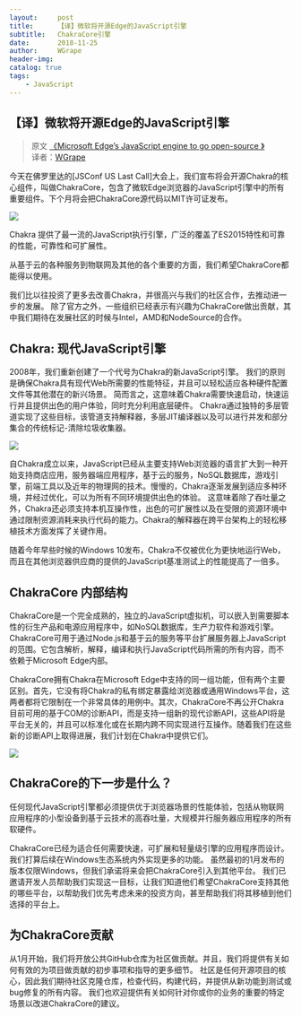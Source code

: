 ```yaml
---
layout:     post
title:      【译】微软将开源Edge的JavaScript引擎
subtitle:   ChakraCore引擎
date:       2018-11-25
author:     WGrape
header-img: 
catalog: true
tags:
    - JavaScript
---
```


## 【译】微软将开源Edge的JavaScript引擎

> 原文 [《Microsoft Edge’s JavaScript engine to go open-source
》](https://blogs.windows.com/msedgedev/2015/12/05/open-source-chakra-core/)<br/>
> 译者：[WGrape](https://github.com/WGrape)

今天在佛罗里达的[JSConf US Last Call]大会上，我们宣布将会开源Chakra的核心组件，叫做ChakraCore，包含了微软Edge浏览器的JavaScript引擎中的所有重要组件。下个月将会把ChakraCore源代码以MIT许可证发布。

<img src="/img/posts/2018/11-25/1.jpg">

Chakra 提供了最一流的JavaScript执行引擎，广泛的覆盖了ES2015特性和可靠的性能，可靠性和可扩展性。

从基于云的各种服务到物联网及其他的各个重要的方面，我们希望ChakraCore都能得以使用。

我们比以往投资了更多去改善Chakra，并很高兴与我们的社区合作，去推动进一步的发展。 除了官方之外，一些组织已经表示有兴趣为ChakraCore做出贡献，其中我们期待在发展社区的时候与Intel，AMD和NodeSource的合作。

## Chakra: 现代JavaScript引擎

2008年，我们重新创建了一个代号为Chakra的新JavaScript引擎。 我们的原则是确保Chakra具有现代Web所需要的性能特征，并且可以轻松适应各种硬件配置文件等其他潜在的新兴场景。 简而言之，这意味着Chakra需要快速启动，快速运行并且提供出色的用户体验，同时充分利用底层硬件。 Chakra通过独特的多层管道实现了这些目标，该管道支持解释器，多层JIT编译器以及可以进行并发和部分集合的传统标记-清除垃圾收集器。

<img src="/img/posts/2018/11-25/2.png">

自Chakra成立以来，JavaScript已经从主要支持Web浏览器的语言扩大到一种开始支持商店应用，服务器端应用程序，基于云的服务，NoSQL数据库，游戏引擎，前端工具以及近年的物理网的技术。慢慢的，Chakra逐渐发展到适应多种环境，并经过优化，可以为所有不同环境提供出色的体验。 这意味着除了吞吐量之外，Chakra还必须支持本机互操作性，出色的可扩展性以及在受限的资源环境中通过限制资源消耗来执行代码的能力。Chakra的解释器在跨平台架构上的轻松移植技术方面发挥了关键作用。

随着今年早些时候的Windows 10发布，Chakra不仅被优化为更快地运行Web，而且在其他浏览器供应商的提供的JavaScript基准测试上的性能提高了一倍多。

## ChakraCore 内部结构

ChakraCore是一个完全成熟的，独立的JavaScript虚拟机，可以嵌入到需要脚本性的衍生产品和电源应用程序中，如NoSQL数据库，生产力软件和游戏引擎。 ChakraCore可用于通过Node.js和基于云的服务等平台扩展服务器上JavaScript的范围。它包含解析，解释，编译和执行JavaScript代码所需的所有内容，而不依赖于Microsoft Edge内部。

ChakraCore拥有Chakra在Microsoft Edge中支持的同一组功能，但有两个主要区别。首先，它没有将Chakra的私有绑定暴露给浏览器或通用Windows平台，这两者都将它限制在一个非常具体的用例中。其次，ChakraCore不再公开Chakra目前可用的基于COM的诊断API，而是支持一组新的现代诊断API，这些API将是平台无关的，并且可以标准化或在长期内跨不同实现进行互操作。随着我们在这些新的诊断API上取得进展，我们计划在Chakra中提供它们。

<img src="/img/posts/2018/11-25/3.png">

## ChakraCore的下一步是什么？

任何现代JavaScript引擎都必须提供优于浏览器场景的性能体验，包括从物联网应用程序的小型设备到基于云技术的高吞吐量，大规模并行服务器应用程序的所有软硬件。

ChakraCore已经为适合任何需要快速，可扩展和轻量级引擎的应用程序而设计。我们打算后续在Windows生态系统内外实现更多的功能。 虽然最初的1月发布的版本仅限Windows，但我们承诺将来会把ChakraCore引入到其他平台。 我们已邀请开发人员帮助我们实现这一目标，让我们知道他们希望ChakraCore支持其他的哪些平台，以帮助我们优先考虑未来的投资方向，甚至帮助我们将其移植到他们选择的平台上。

## 为ChakraCore贡献

从1月开始，我们将开放公共GitHub仓库为社区做贡献。并且，我们将提供有关如何有效的为项目做贡献的初步事项和指导的更多细节。 社区是任何开源项目的核心，因此我们期待社区克隆仓库，检查代码，构建代码，并提供从新功能到测试或bug修复的所有内容。 我们也欢迎提供有关如何针对你或你的业务的重要的特定场景以改进ChakraCore的建议。